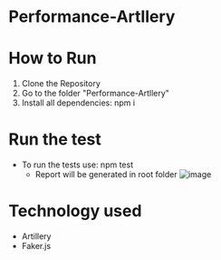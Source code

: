 # Performance-Artllery

# How to Run
1. Clone the Repository
2. Go to the folder "Performance-Artllery"
3. Install all dependencies: npm i

# Run the test
 - To run the tests use: npm test
   - Report will be generated in root folder
     ![image](https://user-images.githubusercontent.com/80799988/112401481-e8cefa00-8d0a-11eb-801c-4e821440cdc4.png)

# Technology used
- Artillery
- Faker.js 
